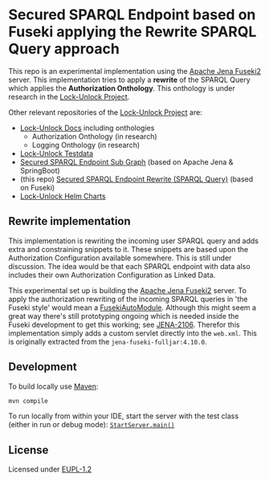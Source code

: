 # Secured SPARQL Endpoint based on Fuseki applying the Rewrite SPARQL Query approach

This repo is an experimental implementation using the [Apache Jena
Fuseki2](https://jena.apache.org/documentation/fuseki2/) server. This implementation tries to apply
a **rewrite** of the SPARQL Query which applies the **Authorization Onthology**. This onthology is
under research in the [Lock-Unlock Project](https://labs.kadaster.nl/cases/lockunlock).

Other relevant repositories of the [Lock-Unlock Project](https://labs.kadaster.nl/cases/lockunlock) are:

- [Lock-Unlock Docs](https://github.com/kadaster-labs/lock-unlock-docs) including onthologies
  - Authorization Onthology (in research)
  - Logging Onthology (in research)
- [Lock-Unlock Testdata](https://github.com/kadaster-labs/lock-unlock-testdata)
- [Secured SPARQL Endpoint Sub Graph](https://github.com/kadaster-labs/secured-sparql-endpoint-subgraph) (based on Apache Jena & SpringBoot)
- (this repo) [Secured SPARQL Endpoint Rewrite (SPARQL Query)](https://github.com/kadaster-labs/secured-sparql-endpoint-rewrite) (based on Fuseki)
- [Lock-Unlock Helm Charts](https://github.com/kadaster-labs/lock-unlock-helm-charts)

## Rewrite implementation

This implementation is rewriting the incoming user SPARQL query and adds extra and constraining
snippets to it. These snippets are based upon the Authorization Configuration available somewhere.
This is still under discussion. The idea would be that each SPARQL endpoint with data also includes
their own Authorization Configuration as Linked Data.

This experimental set up is building the [Apache Jena
Fuseki2](https://jena.apache.org/documentation/fuseki2/) server. To apply the authorization
rewriting of the incoming SPARQL queries in 'the Fuseki style' would mean a
[FusekiAutoModule](https://jena.apache.org/documentation/fuseki2/fuseki-modules.html#automatically-loaded).
Although this might seem a great way there's still prototyping ongoing which is needed inside the
Fuseki development to get this working; see [JENA-2106](https://github.com/apache/jena/issues/2106).
Therefor this implementation simply adds a custom servlet directly into the `web.xml`. This is
originally extracted from the `jena-fuseki-fulljar:4.10.0`.

## Development

To build locally use [Maven](https://sdkman.io/sdks#maven):

```bash
mvn compile
```

To run locally from within your IDE, start the server with the test class (either in run or debug mode):
[`StartServer.main()`](src/test/java/nl/kadaster/labs/lock_unlock/StartServer.java)

## License

Licensed under [EUPL-1.2](LICENSE.md)
